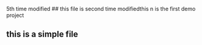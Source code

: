 5th time modified ## this file is second time modifiedthis n
is the first demo project 
## this is a simple file 
